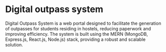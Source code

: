 # Digital outpass system

Digital Outpass System is a web portal designed to facilitate the generation of outpasses for students residing in hostels, reducing paperwork and improving efficiency. The system is built using the MERN (MongoDB, Express.js, React.js, Node.js) stack, providing a robust and scalable solution.

